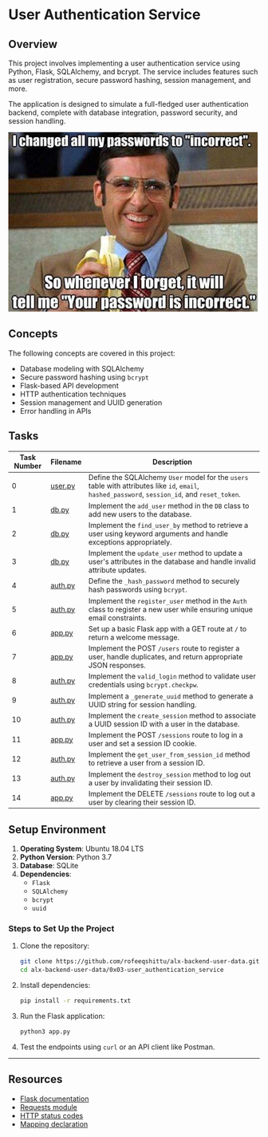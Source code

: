 # User Authentication Service

## Overview

This project involves implementing a user authentication service using Python, Flask, SQLAlchemy, and bcrypt. The service includes features such as user registration, secure password hashing, session management, and more. 

The application is designed to simulate a full-fledged user authentication backend, complete with database integration, password security, and session handling.

![User-authentication-service](user-auth-service.jpg)

## Concepts

The following concepts are covered in this project:

- Database modeling with SQLAlchemy
- Secure password hashing using `bcrypt`
- Flask-based API development
- HTTP authentication techniques
- Session management and UUID generation
- Error handling in APIs

## Tasks

| Task Number | Filename | Description |
|-------------|----------|-------------|
| 0 | [user.py](./user.py) | Define the SQLAlchemy `User` model for the `users` table with attributes like `id`, `email`, `hashed_password`, `session_id`, and `reset_token`. |
| 1 | [db.py](./db.py) | Implement the `add_user` method in the `DB` class to add new users to the database. |
| 2 | [db.py](./db.py) | Implement the `find_user_by` method to retrieve a user using keyword arguments and handle exceptions appropriately. |
| 3 | [db.py](./db.py) | Implement the `update_user` method to update a user's attributes in the database and handle invalid attribute updates. |
| 4 | [auth.py](./auth.py) | Define the `_hash_password` method to securely hash passwords using `bcrypt`. |
| 5 | [auth.py](./auth.py) | Implement the `register_user` method in the `Auth` class to register a new user while ensuring unique email constraints. |
| 6 | [app.py](./app.py) | Set up a basic Flask app with a GET route at `/` to return a welcome message. |
| 7 | [app.py](./app.py) | Implement the POST `/users` route to register a user, handle duplicates, and return appropriate JSON responses. |
| 8 | [auth.py](./auth.py) | Implement the `valid_login` method to validate user credentials using `bcrypt.checkpw`. |
| 9 | [auth.py](./auth.py) | Implement a `_generate_uuid` method to generate a UUID string for session handling. |
| 10 | [auth.py](./auth.py) | Implement the `create_session` method to associate a UUID session ID with a user in the database. |
| 11 | [app.py](./app.py) | Implement the POST `/sessions` route to log in a user and set a session ID cookie. |
| 12 | [auth.py](./auth.py) | Implement the `get_user_from_session_id` method to retrieve a user from a session ID. |
| 13 | [auth.py](./auth.py) | Implement the `destroy_session` method to log out a user by invalidating their session ID. |
| 14 | [app.py](./app.py) | Implement the DELETE `/sessions` route to log out a user by clearing their session ID. |

## Setup Environment

1. **Operating System**: Ubuntu 18.04 LTS  
2. **Python Version**: Python 3.7  
3. **Database**: SQLite  
4. **Dependencies**:  
   - `Flask`
   - `SQLAlchemy`
   - `bcrypt`
   - `uuid`

### Steps to Set Up the Project

1. Clone the repository:
   ```bash
   git clone https://github.com/rofeeqshittu/alx-backend-user-data.git
   cd alx-backend-user-data/0x03-user_authentication_service
    ```

2. Install dependencies:
    ```bash
    pip install -r requirements.txt
    ```

3. Run the Flask application:
    ```bash
    python3 app.py
    ```

4. Test the endpoints using `curl` or an API client like Postman.
---

## Resources
- [Flask documentation](https://flask.palletsprojects.com/en/stable/quickstart/)
- [Requests module](https://requests.kennethreitz.org/en/latest/user/quickstart/)
- [HTTP status codes](https://www.w3.org/Protocols/rfc2616/rfc2616-sec10.html)
- [Mapping declaration](https://docs.sqlalchemy.org/en/13/orm/tutorial.html#declare-a-mapping)
